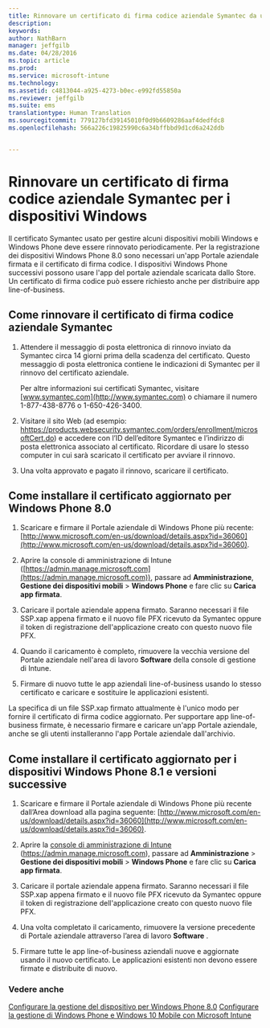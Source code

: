 ```yaml
---
title: Rinnovare un certificato di firma codice aziendale Symantec da usare con Microsoft Intune | Microsoft Intune
description: 
keywords: 
author: NathBarn
manager: jeffgilb
ms.date: 04/28/2016
ms.topic: article
ms.prod: 
ms.service: microsoft-intune
ms.technology: 
ms.assetid: c4813044-a925-4273-b0ec-e992fd55850a
ms.reviewer: jeffgilb
ms.suite: ems
translationtype: Human Translation
ms.sourcegitcommit: 779127bfd39145010f0d9b6609286aaf4dedfdc8
ms.openlocfilehash: 566a226c19825990c6a34bffbbd9d1cd6a242ddb


---
```


# Rinnovare un certificato di firma codice aziendale Symantec per i dispositivi Windows

Il certificato Symantec usato per gestire alcuni dispositivi mobili Windows e Windows Phone deve essere rinnovato periodicamente. Per la registrazione dei dispositivi Windows Phone 8.0 sono necessari un'app Portale aziendale firmata e il certificato di firma codice. I dispositivi Windows Phone successivi possono usare l'app del portale aziendale scaricata dallo Store. Un certificato di firma codice può essere richiesto anche per distribuire app line-of-business.

## Come rinnovare il certificato di firma codice aziendale Symantec

1.  Attendere il messaggio di posta elettronica di rinnovo inviato da Symantec circa 14 giorni prima della scadenza del certificato. Questo messaggio di posta elettronica contiene le indicazioni di Symantec per il rinnovo del certificato aziendale.

    Per altre informazioni sui certificati Symantec, visitare [www.symantec.com](http://www.symantec.com) o chiamare il numero 1-877-438-8776 o 1-650-426-3400.

2.  Visitare il sito Web (ad esempio: [hhttps://products.websecurity.symantec.com/orders/enrollment/microsoftCert.do](https://products.websecurity.symantec.com/orders/enrollment/microsoftCert.do)) e accedere con l’ID dell’editore Symantec e l’indirizzo di posta elettronica associato al certificato. Ricordare di usare lo stesso computer in cui sarà scaricato il certificato per avviare il rinnovo.

3.  Una volta approvato e pagato il rinnovo, scaricare il certificato.

## Come installare il certificato aggiornato per Windows Phone 8.0

1.  Scaricare e firmare il Portale aziendale di Windows Phone più recente: [http://www.microsoft.com/en-us/download/details.aspx?id=36060](http://www.microsoft.com/en-us/download/details.aspx?id=36060).

2.  Aprire la console di amministrazione di Intune ([https://admin.manage.microsoft.com](https://admin.manage.microsoft.com)), passare ad **Amministrazione**, **Gestione dei dispositivi mobili** &gt; **Windows Phone** e fare clic su **Carica app firmata**.

3.  Caricare il portale aziendale appena firmato. Saranno necessari il file SSP.xap appena firmato e il nuovo file PFX ricevuto da Symantec oppure il token di registrazione dell'applicazione creato con questo nuovo file PFX.

4.  Quando il caricamento è completo, rimuovere la vecchia versione del Portale aziendale nell'area di lavoro **Software** della console di gestione di Intune.

5.  Firmare di nuovo tutte le app aziendali line-of-business usando lo stesso certificato e caricare e sostituire le applicazioni esistenti.

La specifica di un file SSP.xap firmato attualmente è l'unico modo per fornire il certificato di firma codice aggiornato. Per supportare app line-of-business firmate, è necessario firmare e caricare un'app Portale aziendale, anche se gli utenti installeranno l'app Portale aziendale dall'archivio.

## Come installare il certificato aggiornato per i dispositivi Windows Phone 8.1 e versioni successive

1.  Scaricare e firmare il Portale aziendale di Windows Phone più recente dall’Area download alla pagina seguente: [http://www.microsoft.com/en-us/download/details.aspx?id=36060](http://www.microsoft.com/en-us/download/details.aspx?id=36060).

2.  Aprire la [console di amministrazione di Intune](https://admin.manage.microsoft.com) (https://admin.manage.microsoft.com), passare ad **Amministrazione** &gt; **Gestione dei dispositivi mobili** &gt; **Windows Phone** e fare clic su **Carica app firmata**.

3.  Caricare il portale aziendale appena firmato. Saranno necessari il file SSP.xap appena firmato e il nuovo file PFX ricevuto da Symantec oppure il token di registrazione dell'applicazione creato con questo nuovo file PFX.

4.  Una volta completato il caricamento, rimuovere la versione precedente di Portale aziendale attraverso l’area di lavoro **Software**  .

5.  Firmare tutte le app line-of-business aziendali nuove e aggiornate usando il nuovo certificato. Le applicazioni esistenti non devono essere firmate e distribuite di nuovo.


### Vedere anche
[Configurare la gestione del dispositivo per Windows Phone 8.0](set-up-windows-phone-8.0-management-with-microsoft-intune.md)
[Configurare la gestione di Windows Phone e Windows 10 Mobile con Microsoft Intune](set-up-windows-phone-management-with-microsoft-intune.md)



<!--HONumber=Jun16_HO4-->


